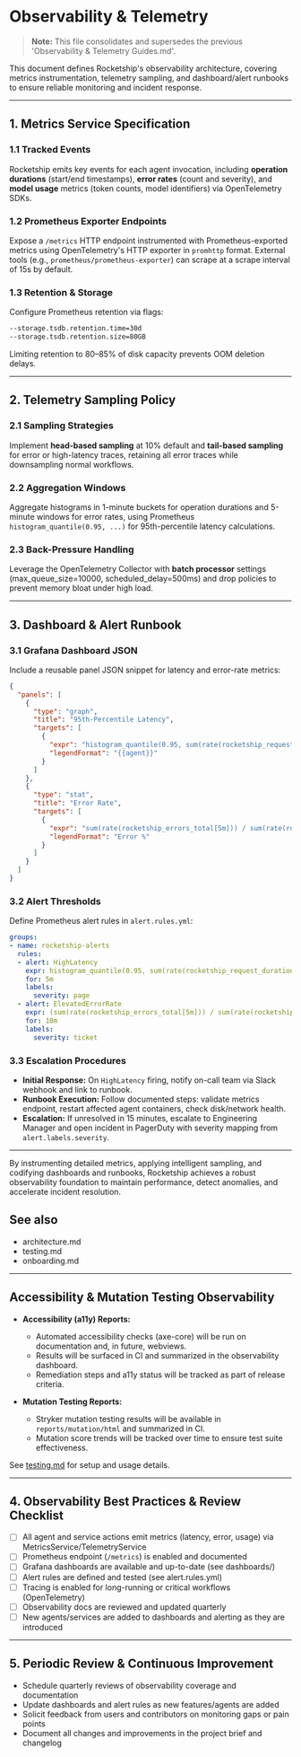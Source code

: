 # Observability & Telemetry

> **Note:** This file consolidates and supersedes the previous 'Observability & Telemetry Guides.md'.

This document defines Rocketship's observability architecture, covering metrics instrumentation, telemetry sampling, and dashboard/alert runbooks to ensure reliable monitoring and incident response.

---

## 1. Metrics Service Specification

### 1.1 Tracked Events
Rocketship emits key events for each agent invocation, including **operation durations** (start/end timestamps), **error rates** (count and severity), and **model usage** metrics (token counts, model identifiers) via OpenTelemetry SDKs.

### 1.2 Prometheus Exporter Endpoints
Expose a `/metrics` HTTP endpoint instrumented with Prometheus-exported metrics using OpenTelemetry's HTTP exporter in `promhttp` format. External tools (e.g., `prometheus/prometheus-exporter`) can scrape at a scrape interval of 15s by default.

### 1.3 Retention & Storage
Configure Prometheus retention via flags:
```bash
--storage.tsdb.retention.time=30d
--storage.tsdb.retention.size=80GB
```
Limiting retention to 80–85% of disk capacity prevents OOM deletion delays.

---

## 2. Telemetry Sampling Policy

### 2.1 Sampling Strategies
Implement **head-based sampling** at 10% default and **tail-based sampling** for error or high-latency traces, retaining all error traces while downsampling normal workflows.

### 2.2 Aggregation Windows
Aggregate histograms in 1-minute buckets for operation durations and 5-minute windows for error rates, using Prometheus `histogram_quantile(0.95, ...)` for 95th-percentile latency calculations.

### 2.3 Back-Pressure Handling
Leverage the OpenTelemetry Collector with **batch processor** settings (max_queue_size=10000, scheduled_delay=500ms) and drop policies to prevent memory bloat under high load.

---

## 3. Dashboard & Alert Runbook

### 3.1 Grafana Dashboard JSON
Include a reusable panel JSON snippet for latency and error-rate metrics:
```json
{
  "panels": [
    {
      "type": "graph",
      "title": "95th-Percentile Latency",
      "targets": [
        {
          "expr": "histogram_quantile(0.95, sum(rate(rocketship_request_duration_seconds_bucket[5m])) by (le))",
          "legendFormat": "{{agent}}"
        }
      ]
    },
    {
      "type": "stat",
      "title": "Error Rate",
      "targets": [
        {
          "expr": "sum(rate(rocketship_errors_total[5m])) / sum(rate(rocketship_requests_total[5m])) * 100",
          "legendFormat": "Error %"
        }
      ]
    }
  ]
}
```

### 3.2 Alert Thresholds
Define Prometheus alert rules in `alert.rules.yml`:
```yaml
groups:
- name: rocketship-alerts
  rules:
  - alert: HighLatency
    expr: histogram_quantile(0.95, sum(rate(rocketship_request_duration_seconds_bucket[5m])) by (le)) > 2
    for: 5m
    labels:
      severity: page
  - alert: ElevatedErrorRate
    expr: (sum(rate(rocketship_errors_total[5m])) / sum(rate(rocketship_requests_total[5m])) * 100) > 5
    for: 10m
    labels:
      severity: ticket
```

### 3.3 Escalation Procedures
- **Initial Response:** On `HighLatency` firing, notify on-call team via Slack webhook and link to runbook.
- **Runbook Execution:** Follow documented steps: validate metrics endpoint, restart affected agent containers, check disk/network health.
- **Escalation:** If unresolved in 15 minutes, escalate to Engineering Manager and open incident in PagerDuty with severity mapping from `alert.labels.severity`.

---

By instrumenting detailed metrics, applying intelligent sampling, and codifying dashboards and runbooks, Rocketship achieves a robust observability foundation to maintain performance, detect anomalies, and accelerate incident resolution.

## See also
- architecture.md
- testing.md
- onboarding.md

---

## Accessibility & Mutation Testing Observability

- **Accessibility (a11y) Reports:**
  - Automated accessibility checks (axe-core) will be run on documentation and, in future, webviews.
  - Results will be surfaced in CI and summarized in the observability dashboard.
  - Remediation steps and a11y status will be tracked as part of release criteria.

- **Mutation Testing Reports:**
  - Stryker mutation testing results will be available in `reports/mutation/html` and summarized in CI.
  - Mutation score trends will be tracked over time to ensure test suite effectiveness.

See [testing.md](testing.md) for setup and usage details.

---

## 4. Observability Best Practices & Review Checklist

- [ ] All agent and service actions emit metrics (latency, error, usage) via MetricsService/TelemetryService
- [ ] Prometheus endpoint (`/metrics`) is enabled and documented
- [ ] Grafana dashboards are available and up-to-date (see dashboards/)
- [ ] Alert rules are defined and tested (see alert.rules.yml)
- [ ] Tracing is enabled for long-running or critical workflows (OpenTelemetry)
- [ ] Observability docs are reviewed and updated quarterly
- [ ] New agents/services are added to dashboards and alerting as they are introduced

---

## 5. Periodic Review & Continuous Improvement

- Schedule quarterly reviews of observability coverage and documentation
- Update dashboards and alert rules as new features/agents are added
- Solicit feedback from users and contributors on monitoring gaps or pain points
- Document all changes and improvements in the project brief and changelog